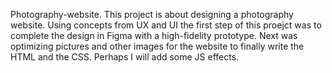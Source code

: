 Photography-website.
This project is about designing a photography website.
Using concepts from UX and UI the first step of this proejct was to complete the design in Figma with a high-fidelity prototype.
Next was optimizing pictures and other images for the website to finally write the HTML and the CSS.
Perhaps I will add some JS effects.
